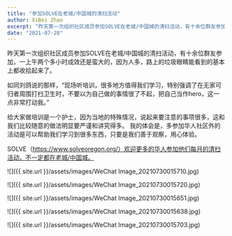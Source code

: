 ```yaml
---
title: "参加SOLVE在老城/中国城的清扫活动"
author: XiBei Zhao
excerpt: "昨天第一次组织社区成员参加SOLVE在老城/中国城的清扫活动，有十余位群友参加，一上午两个多小时成效还是蛮大的，因为人多，路上的垃圾眼睛能看到的基本上都收拾起来了。给大家做培训是一个护士，因为当地的特殊情况，说起来要注意的事项很多，这和我们比较随意的做法明显要严谨和讲究得多。 多参加华人社区外的活动是可以帮助我们学习到很多东西，只要是我们善于观察，用心体验。"
date: "2021-07-28"
---
```


昨天第一次组织社区成员参加SOLVE在老城/中国城的清扫活动，有十余位群友参加，一上午两个多小时成效还是蛮大的，因为人多，路上的垃圾眼睛能看到的基本上都收拾起来了。

如同刘鸽说的那样，“现场听培训，很多地方值得我们学习，特别强调了在无家可归者周围打扫卫生时，不要以为自己做的事情很了不起，把自己当作hero，这一点非常打动我。”

给大家做培训是一个护士，因为当地的特殊情况，说起来要注意的事项很多，这和我们比较随意的做法明显要严谨和讲究得多。 我的体会是，多参加华人社区外的活动是可以帮助我们学习到很多东西，只要是我们善于观察，用心体验。

SOLVE（https://www.solveoregon.org/）欢迎更多的华人参加他们每月的清扫活动，不一定都在老城/中国城。


![]({{ site.url }}/assets/images/WeChat Image_20210730015710.jpg)

![]({{ site.url }}/assets/images/WeChat Image_20210730015720.jpg)

![]({{ site.url }}/assets/images/WeChat Image_20210730015651.jpg)

![]({{ site.url }}/assets/images/WeChat Image_20210730015638.jpg)

![]({{ site.url }}/assets/images/WeChat Image_20210730015703.jpg)
